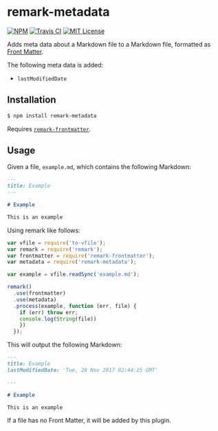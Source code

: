 # remark-metadata

[![NPM](https://img.shields.io/npm/v/remark-metadata.svg)](https://npmjs.org/packages/remark-metadata/)
[![Travis CI](https://img.shields.io/travis/temando/remark-metadata.svg)](https://travis-ci.org/temando/remark-metadata)
[![MIT License](https://img.shields.io/github/license/temando/remark-metadata.svg)](https://en.wikipedia.org/wiki/MIT_License)

Adds meta data about a Markdown file to a Markdown file, formatted as [Front Matter](https://jekyllrb.com/docs/frontmatter/).

The following meta data is added:

- `lastModifiedDate`

## Installation

```sh
$ npm install remark-metadata
```

Requires [`remark-frontmatter`](https://github.com/wooorm/remark-frontmatter).

## Usage

Given a file, `example.md`, which contains the following Markdown:

```md
---
title: Example
---

# Example

This is an example
```

Using remark like follows:

```js
var vfile = require('to-vfile');
var remark = require('remark');
var frontmatter = require('remark-frontmatter');
var metadata = require('remark-metadata');

var example = vfile.readSync('example.md');

remark()
  .use(frontmatter)
  .use(metadata)
  .process(example, function (err, file) {
    if (err) throw err;
    console.log(String(file))
    })
  });
```

This will output the following Markdown:

```md
---
title: Example
lastModifiedDate: 'Tue, 28 Nov 2017 02:44:25 GMT'

---

# Example

This is an example
```

If a file has no Front Matter, it will be added by this plugin.
